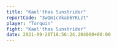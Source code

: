```yaml
---
title: "Kael'thas Sunstrider"
reportCode: "3wQm1cVkab6YKLzt"
player: "Torquin"
fight: "Kael'thas Sunstrider"
date: 2021-09-26T18:56:24.204000+00:00
---
```

